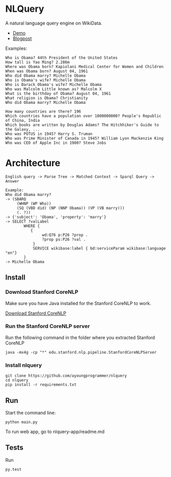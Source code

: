# NLQuery

A natural language query engine on WikiData. 

* [Demo](http://nlquery.ayoungprogrammer.com)
* [Blogpost](http://blog.ayoungprogrammer.com/2016/10/creating-natural-language-query-engine.html/)

Examples:
```
Who is Obama? 44th President of the United States
How tall is Yao Ming? 2.286m
Where was Obama born? Kapiolani Medical Center for Women and Children
When was Obama born? August 04, 1961
Who did Obama marry? Michelle Obama
Who is Obama's wife? Michelle Obama
Who is Barack Obama's wife? Michelle Obama
Who was Malcolm Little known as? Malcolm X
What is the birthday of Obama? August 04, 1961
What religion is Obama? Christianity
Who did Obama marry? Michelle Obama

How many countries are there? 196
Which countries have a population over 1000000000? People's Republic of China, India
Which books are written by Douglas Adams? The Hitchhiker's Guide to the Galaxy, ...
Who was POTUS in 1945? Harry S. Truman
Who was Prime Minister of Canada in 1945? William Lyon Mackenzie King
Who was CEO of Apple Inc in 1980? Steve Jobs
```

# Architecture

```
English query -> Parse Tree -> Matched Context -> Sparql Query -> Answer

Example:
Who did Obama marry?
-> (SBARQ
     (WHNP (WP Who))
     (SQ (VBD did) (NP (NNP Obama)) (VP (VB marry)))
     (. ?))
-> {'subject': 'Obama', 'property': 'marry'}
-> SELECT ?valLabel
        WHERE {
           {
                wd:Q76 p:P26 ?prop .
                ?prop ps:P26 ?val .
            }
            SERVICE wikibase:label { bd:serviceParam wikibase:language "en"}
        }
-> Michelle Obama
```

## Install

### Download Stanford CoreNLP

Make sure you have Java installed for the Stanford CoreNLP to work.

[Download Stanford CoreNLP](http://stanfordnlp.github.io/CoreNLP/#download)

### Run the Stanford CoreNLP server

Run the following command in the folder where you extracted Stanford CoreNLP
```
java -mx4g -cp "*" edu.stanford.nlp.pipeline.StanfordCoreNLPServer
```

### Install nlquery

```
git clone https://github.com/ayoungprogrammer/nlquery
cd nlquery
pip install -r requirements.txt
```

## Run

Start the command line:

```
python main.py
```

To run web app, go to nlquery-app/readme.md


## Tests

Run
```
py.test
```
